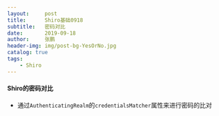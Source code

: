 ```yaml
---
layout:     post 
title:      Shiro基础0918
subtitle:   密码对比
date:       2019-09-18
author:     张鹏
header-img: img/post-bg-YesOrNo.jpg
catalog: true   
tags:                         
    - Shiro
---
```


#### Shiro的密码对比

- 通过`AuthenticatingRealm`的`credentialsMatcher`属性来进行密码的比对
